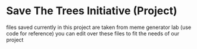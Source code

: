 # Save The Trees Initiative (Project)
files saved currently in this project are taken from meme generator lab (use code for reference)
you can edit over these files to fit the needs of our project
